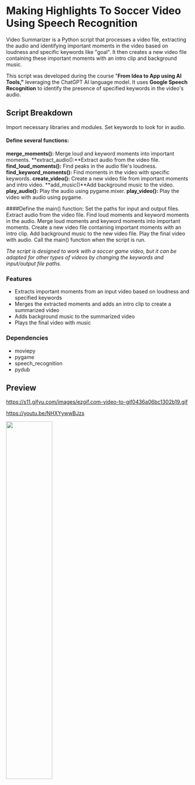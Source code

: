 # Making Highlights To Soccer Video Using Speech Recognition
Video Summarizer is a Python script that processes a video file, extracting the audio and identifying important moments in the video based on loudness and specific keywords like "goal". It then creates a new video file containing these important moments with an intro clip and background music.

This script was developed during the course "**From Idea to App using AI Tools,"** leveraging the ChatGPT AI language model. It uses **Google Speech Recognition** to identify the presence of specified keywords in the video's audio.

## Script Breakdown
Import necessary libraries and modules.
Set keywords to look for in audio.

####  Define several functions:
**merge_moments():** Merge loud and keyword moments into important moments.
**extract_audio():**Extract audio from the video file.
**find_loud_moments():** Find peaks in the audio file's loudness.
**find_keyword_moments():** Find moments in the video with specific keywords.
**create_video():** Create a new video file from important moments and intro video.
**add_music()**Add background music to the video.
**play_audio():** Play the audio using pygame.mixer.
**play_video():** Play the video with audio using pygame.

####Define the main() function:
Set the paths for input and output files.
Extract audio from the video file.
Find loud moments and keyword moments in the audio.
Merge loud moments and keyword moments into important moments.
Create a new video file containing important moments with an intro clip.
Add background music to the new video file.
Play the final video with audio.
Call the main() function when the script is run.

*The script is designed to work with a soccer game video, but it can be adapted for other types of videos by changing the keywords and input/output file paths.*

### Features
- Extracts important moments from an input video based on loudness and specified keywords
- Merges the extracted moments and adds an intro clip to create a summarized video
- Adds background music to the summarized video
- Plays the final video with music

### Dependencies
- moviepy
- pygame
- speech_recognition
- pydub

## Preview


https://s11.gifyu.com/images/ezgif.com-video-to-gif0436a06bc1302b19.gif

https://youtu.be/NHXYywwBJzs

[<img src="https://i9.ytimg.com/vi/NHXYywwBJzs/mqdefault.jpg?sqp=CJiS_6IG-oaymwEmCMACELQB8quKqQMa8AEB-AH-CYAC0AWKAgwIABABGFcgXChlMA8=&rs=AOn4CLBLUGxj3zbuww3pGS9ponES5x5esQ" width="50%">](https://youtu.be/NHXYywwBJzs "Preview")



